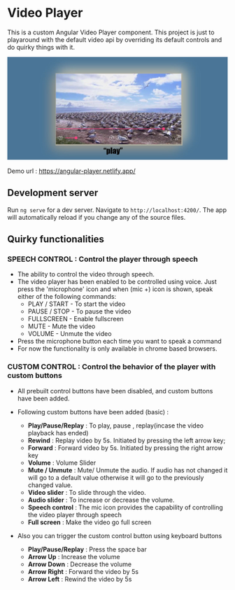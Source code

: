 # Video Player

This is a custom Angular Video Player component. This project is just to playaround with the default video api by overriding its default controls and do quirky things with it.

![](snapshot_custom_player.JPG)

Demo url : https://angular-player.netlify.app/

## Development server

Run `ng serve` for a dev server. Navigate to `http://localhost:4200/`. The app will automatically reload if you change any of the source files.
    

## Quirky functionalities 

### SPEECH CONTROL : Control the player through speech 
- The ability to control the video through speech.
- The video player has been enabled to be controlled using voice. Just press the 'microphone' icon and when (mic +) icon is shown, speak either of the following commands:
    - PLAY / START - To start the video
    - PAUSE / STOP - To pause the video
    - FULLSCREEN - Enable fullscreen
    - MUTE - Mute the video
    - VOLUME - Unmute the video
- Press the microphone button each time you want to speak a command
- For now the functionality is only available in chrome based browsers.

### CUSTOM CONTROL : Control the behavior of the player with custom buttons

- All prebuilt control buttons have been disabled, and custom buttons have been added. 
    
- Following custom buttons have been added (basic) :

	-  **Play/Pause/Replay** : To play, pause , replay(incase the video playback has ended)
	-  **Rewind** : Replay video by 5s. Initiated by pressing the left arrow key;
	-  **Forward** : Forward video by 5s. Initiated by pressing the right arrow key
	-  **Volume** : Volume Slider
	-  **Mute / Unmute** : Mute/ Unmute the audio. If audio has not changed it will go to a default value otherwise it will go to the previously changed value.
	-  **Video slider** : To slide through the video.
	-  **Audio slider** : To increase or decrease the volume.
	-  **Speech control** : The mic icon provides the capability of controlling the video player through speech
	-  **Full screen** : Make the video go full screen

- Also you can trigger the custom control button using keyboard buttons

	-  **Play/Pause/Replay** : Press the space bar
	-  **Arrow Up** : Increase the volume
	-  **Arrow Down** : Decrease the volume
	-  **Arrow Right** : Forward the video by 5s
	-  **Arrow Left** : Rewind the video by 5s


